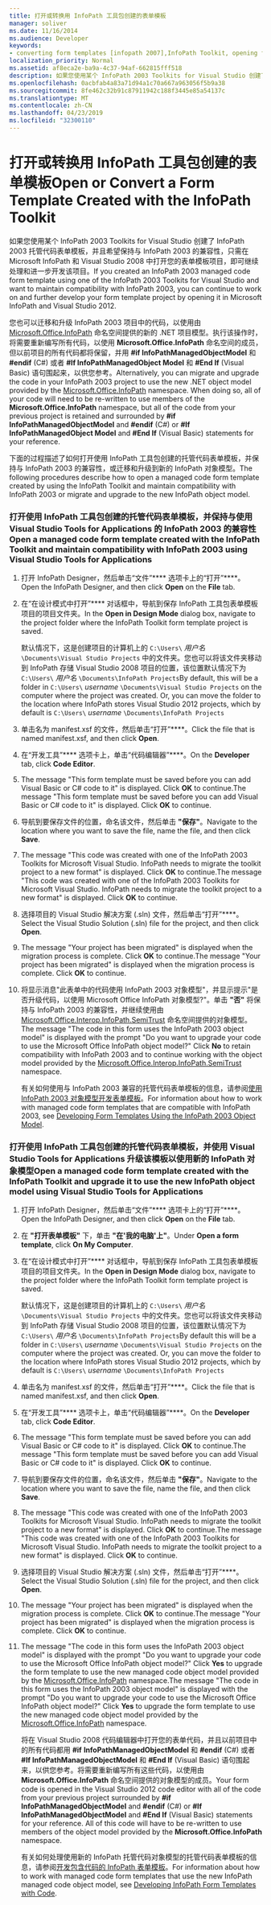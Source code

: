 ```yaml
---
title: 打开或转换用 InfoPath 工具包创建的表单模板
manager: soliver
ms.date: 11/16/2014
ms.audience: Developer
keywords:
- converting form templates [infopath 2007],InfoPath Toolkit, opening form templates from,form templates [InfoPath 2007], opening,InfoPath 2007, converting InfoPath Toolkit form templates,opening form templates [InfoPath 2007],form templates [InfoPath 2007], converting,script [InfoPath 2007], converting to managed code
localization_priority: Normal
ms.assetid: af8eca2e-ba9a-4c37-94af-662815fff518
description: 如果您使用某个 InfoPath 2003 Toolkits for Visual Studio 创建了 InfoPath 2003 托管代码表单模板，并且希望保持与 InfoPath 2003 的兼容性，只需在 Microsoft InfoPath 和 Visual Studio 2008 中打开您的表单模板项目，即可继续处理和进一步开发该项目。
ms.openlocfilehash: 0acbfab4a83a71d94a1c70a667a963056f5b9a38
ms.sourcegitcommit: 8fe462c32b91c87911942c188f3445e85a54137c
ms.translationtype: MT
ms.contentlocale: zh-CN
ms.lasthandoff: 04/23/2019
ms.locfileid: "32300110"
---
```

# <a name="open-or-convert-a-form-template-created-with-the-infopath-toolkit"></a><span data-ttu-id="992df-104">打开或转换用 InfoPath 工具包创建的表单模板</span><span class="sxs-lookup"><span data-stu-id="992df-104">Open or Convert a Form Template Created with the InfoPath Toolkit</span></span>

<span data-ttu-id="992df-105">如果您使用某个 InfoPath 2003 Toolkits for Visual Studio 创建了 InfoPath 2003 托管代码表单模板，并且希望保持与 InfoPath 2003 的兼容性，只需在 Microsoft InfoPath 和 Visual Studio 2008 中打开您的表单模板项目，即可继续处理和进一步开发该项目。</span><span class="sxs-lookup"><span data-stu-id="992df-105">If you created an InfoPath 2003 managed code form template using one of the InfoPath 2003 Toolkits for Visual Studio and want to maintain compatibility with InfoPath 2003, you can continue to work on and further develop your form template project by opening it in Microsoft InfoPath and Visual Studio 2012.</span></span>
  
<span data-ttu-id="992df-p101">您也可以迁移和升级 InfoPath 2003 项目中的代码，以使用由 [Microsoft.Office.InfoPath](https://msdn.microsoft.com/library/Microsoft.Office.InfoPath.aspx) 命名空间提供的新的 .NET 项目模型。执行该操作时，将需要重新编写所有代码，以使用 **Microsoft.Office.InfoPath** 命名空间的成员，但以前项目的所有代码都将保留，并用 **#if InfoPathManagedObjectModel** 和 **#endif** (C#) 或者 **#If InfoPathManagedObject Model** 和 **#End If** (Visual Basic) 语句围起来，以供您参考。</span><span class="sxs-lookup"><span data-stu-id="992df-p101">Alternatively, you can migrate and upgrade the code in your InfoPath 2003 project to use the new .NET object model provided by the [Microsoft.Office.InfoPath](https://msdn.microsoft.com/library/Microsoft.Office.InfoPath.aspx) namespace. When doing so, all of your code will need to be re-written to use members of the **Microsoft.Office.InfoPath** namespace, but all of the code from your previous project is retained and surrounded by **#if InfoPathManagedObjectModel** and **#endif** (C#) or **#If InfoPathManagedObject Model** and **#End If** (Visual Basic) statements for your reference.</span></span> 
  
<span data-ttu-id="992df-108">下面的过程描述了如何打开使用 InfoPath 工具包创建的托管代码表单模板，并保持与 InfoPath 2003 的兼容性，或迁移和升级到新的 InfoPath 对象模型。</span><span class="sxs-lookup"><span data-stu-id="992df-108">The following procedures describe how to open a managed code form template created by using the InfoPath Toolkit and maintain compatibility with InfoPath 2003 or migrate and upgrade to the new InfoPath object model.</span></span> 
  
### <a name="open-a-managed-code-form-template-created-with-the-infopath-toolkit-and-maintain-compatibility-with-infopath-2003-using-visual-studio-tools-for-applications"></a><span data-ttu-id="992df-109">打开使用 InfoPath 工具包创建的托管代码表单模板，并保持与使用 Visual Studio Tools for Applications 的 InfoPath 2003 的兼容性</span><span class="sxs-lookup"><span data-stu-id="992df-109">Open a managed code form template created with the InfoPath Toolkit and maintain compatibility with InfoPath 2003 using Visual Studio Tools for Applications</span></span>

1. <span data-ttu-id="992df-110">打开 InfoPath Designer，然后单击“文件”\*\*\*\* 选项卡上的“打开”\*\*\*\*。</span><span class="sxs-lookup"><span data-stu-id="992df-110">Open the InfoPath Designer, and then click **Open** on the **File** tab.</span></span> 
    
2. <span data-ttu-id="992df-111">在“在设计模式中打开”\*\*\*\* 对话框中，导航到保存 InfoPath 工具包表单模板项目的项目文件夹。</span><span class="sxs-lookup"><span data-stu-id="992df-111">In the **Open in Design Mode** dialog box, navigate to the project folder where the InfoPath Toolkit form template project is saved.</span></span> 
    
    <span data-ttu-id="992df-p102">默认情况下，这是创建项目的计算机上的  `C:\Users\` *用户名*  `\Documents\Visual Studio Projects` 中的文件夹。您也可以将该文件夹移动到 InfoPath 存储 Visual Studio 2008 项目的位置，该位置默认情况下为  `C:\Users\` *用户名*  `\Documents\InfoPath Projects`</span><span class="sxs-lookup"><span data-stu-id="992df-p102">By default, this will be a folder in  `C:\Users\` *username*  `\Documents\Visual Studio Projects` on the computer where the project was created. Or, you can move the folder to the location where InfoPath stores Visual Studio 2012 projects, which by default is  `C:\Users\` *username*  `\Documents\InfoPath Projects`</span></span>
    
3. <span data-ttu-id="992df-114">单击名为 manifest.xsf 的文件，然后单击“打开”\*\*\*\*。</span><span class="sxs-lookup"><span data-stu-id="992df-114">Click the file that is named manifest.xsf, and then click **Open**.</span></span>
    
4. <span data-ttu-id="992df-115">在“开发工具”\*\*\*\* 选项卡上，单击“代码编辑器”\*\*\*\*。</span><span class="sxs-lookup"><span data-stu-id="992df-115">On the **Developer** tab, click **Code Editor**.</span></span>
    
5. <span data-ttu-id="992df-p103">The message "This form template must be saved before you can add Visual Basic or C# code to it" is displayed. Click **OK** to continue.</span><span class="sxs-lookup"><span data-stu-id="992df-p103">The message "This form template must be saved before you can add Visual Basic or C# code to it" is displayed. Click **OK** to continue.</span></span> 
    
6. <span data-ttu-id="992df-118">导航到要保存文件的位置，命名该文件，然后单击 **"保存"**。</span><span class="sxs-lookup"><span data-stu-id="992df-118">Navigate to the location where you want to save the file, name the file, and then click **Save**.</span></span>
    
7. <span data-ttu-id="992df-p104">The message "This code was created with one of the InfoPath 2003 Toolkits for Microsoft Visual Studio. InfoPath needs to migrate the toolkit project to a new format" is displayed. Click **OK** to continue.</span><span class="sxs-lookup"><span data-stu-id="992df-p104">The message "This code was created with one of the InfoPath 2003 Toolkits for Microsoft Visual Studio. InfoPath needs to migrate the toolkit project to a new format" is displayed. Click **OK** to continue.</span></span> 
    
8. <span data-ttu-id="992df-122">选择项目的 Visual Studio 解决方案 (.sln) 文件，然后单击“打开”\*\*\*\*。</span><span class="sxs-lookup"><span data-stu-id="992df-122">Select the Visual Studio Solution (.sln) file for the project, and then click **Open**.</span></span>
    
9. <span data-ttu-id="992df-p105">The message "Your project has been migrated" is displayed when the migration process is complete. Click **OK** to continue.</span><span class="sxs-lookup"><span data-stu-id="992df-p105">The message "Your project has been migrated" is displayed when the migration process is complete. Click **OK** to continue.</span></span> 
    
10. <span data-ttu-id="992df-p106">将显示消息"此表单中的代码使用 InfoPath 2003 对象模型"，并显示提示"是否升级代码，以使用 Microsoft Office InfoPath 对象模型?"。单击 **"否"** 将保持与 InfoPath 2003 的兼容性，并继续使用由 [Microsoft.Office.Interop.InfoPath.SemiTrust](https://msdn.microsoft.com/library/Microsoft.Office.Interop.InfoPath.SemiTrust.aspx) 命名空间提供的对象模型。</span><span class="sxs-lookup"><span data-stu-id="992df-p106">The message "The code in this form uses the InfoPath 2003 object model" is displayed with the prompt "Do you want to upgrade your code to use the Microsoft Office InfoPath object model?" Click **No** to retain compatibility with InfoPath 2003 and to continue working with the object model provided by the [Microsoft.Office.Interop.InfoPath.SemiTrust](https://msdn.microsoft.com/library/Microsoft.Office.Interop.InfoPath.SemiTrust.aspx) namespace.</span></span> 
    
    <span data-ttu-id="992df-127">有关如何使用与 InfoPath 2003 兼容的托管代码表单模板的信息，请参阅[使用 InfoPath 2003 对象模型开发表单模板](developing-form-templates-using-the-infopath-2003-object-model.md)。</span><span class="sxs-lookup"><span data-stu-id="992df-127">For information about how to work with managed code form templates that are compatible with InfoPath 2003, see [Developing Form Templates Using the InfoPath 2003 Object Model](developing-form-templates-using-the-infopath-2003-object-model.md).</span></span>
    
### <a name="open-a-managed-code-form-template-created-with-the-infopath-toolkit-and-upgrade-it-to-use-the-new-infopath-object-model-using-visual-studio-tools-for-applications"></a><span data-ttu-id="992df-128">打开使用 InfoPath 工具包创建的托管代码表单模板，并使用 Visual Studio Tools for Applications 升级该模板以使用新的 InfoPath 对象模型</span><span class="sxs-lookup"><span data-stu-id="992df-128">Open a managed code form template created with the InfoPath Toolkit and upgrade it to use the new InfoPath object model using Visual Studio Tools for Applications</span></span>

1. <span data-ttu-id="992df-129">打开 InfoPath Designer，然后单击“文件”\*\*\*\* 选项卡上的“打开”\*\*\*\*。</span><span class="sxs-lookup"><span data-stu-id="992df-129">Open the InfoPath Designer, and then click **Open** on the **File** tab.</span></span> 
    
2. <span data-ttu-id="992df-130">在 **"打开表单模板"** 下，单击 **"在'我的电脑'上"**。</span><span class="sxs-lookup"><span data-stu-id="992df-130">Under **Open a form template**, click **On My Computer**.</span></span>
    
3. <span data-ttu-id="992df-131">在“在设计模式中打开”\*\*\*\* 对话框中，导航到保存 InfoPath 工具包表单模板项目的项目文件夹。</span><span class="sxs-lookup"><span data-stu-id="992df-131">In the **Open in Design Mode** dialog box, navigate to the project folder where the InfoPath Toolkit form template project is saved.</span></span> 
    
    <span data-ttu-id="992df-p107">默认情况下，这是创建项目的计算机上的  `C:\Users\` *用户名*  `\Documents\Visual Studio Projects` 中的文件夹。您也可以将该文件夹移动到 InfoPath 存储 Visual Studio 2008 项目的位置，该位置默认情况下为  `C:\Users\` *用户名*  `\Documents\InfoPath Projects`</span><span class="sxs-lookup"><span data-stu-id="992df-p107">By default this will be a folder in  `C:\Users\` *username*  `\Documents\Visual Studio Projects` on the computer where the project was created. Or, you can move the folder to the location where InfoPath stores Visual Studio 2012 projects, which by default is  `C:\Users\` *username*  `\Documents\InfoPath Projects`</span></span>
    
4. <span data-ttu-id="992df-134">单击名为 manifest.xsf 的文件，然后单击“打开”\*\*\*\*。</span><span class="sxs-lookup"><span data-stu-id="992df-134">Click the file that is named manifest.xsf, and then click **Open**.</span></span>
    
5. <span data-ttu-id="992df-135">在“开发工具”\*\*\*\* 选项卡上，单击“代码编辑器”\*\*\*\*。</span><span class="sxs-lookup"><span data-stu-id="992df-135">On the **Developer** tab, click **Code Editor**.</span></span>
    
6. <span data-ttu-id="992df-p108">The message "This form template must be saved before you can add Visual Basic or C# code to it" is displayed. Click **OK** to continue.</span><span class="sxs-lookup"><span data-stu-id="992df-p108">The message "This form template must be saved before you can add Visual Basic or C# code to it" is displayed. Click **OK** to continue.</span></span> 
    
7. <span data-ttu-id="992df-138">导航到要保存文件的位置，命名该文件，然后单击 **"保存"**。</span><span class="sxs-lookup"><span data-stu-id="992df-138">Navigate to the location where you want to save the file, name the file, and then click **Save**.</span></span>
    
8. <span data-ttu-id="992df-p109">The message "This code was created with one of the InfoPath 2003 Toolkits for Microsoft Visual Studio. InfoPath needs to migrate the toolkit project to a new format" is displayed. Click **OK** to continue.</span><span class="sxs-lookup"><span data-stu-id="992df-p109">The message "This code was created with one of the InfoPath 2003 Toolkits for Microsoft Visual Studio. InfoPath needs to migrate the toolkit project to a new format" is displayed. Click **OK** to continue.</span></span> 
    
9. <span data-ttu-id="992df-142">选择项目的 Visual Studio 解决方案 (.sln) 文件，然后单击“打开”\*\*\*\*。</span><span class="sxs-lookup"><span data-stu-id="992df-142">Select the Visual Studio Solution (.sln) file for the project, and then click **Open**.</span></span>
    
10. <span data-ttu-id="992df-p110">The message "Your project has been migrated" is displayed when the migration process is complete. Click **OK** to continue.</span><span class="sxs-lookup"><span data-stu-id="992df-p110">The message "Your project has been migrated" is displayed when the migration process is complete. Click **OK** to continue.</span></span> 
    
11. <span data-ttu-id="992df-p111">The message "The code in this form uses the InfoPath 2003 object model" is displayed with the prompt "Do you want to upgrade your code to use the Microsoft Office InfoPath object model?" Click **Yes** to upgrade the form template to use the new managed code object model provided by the [Microsoft.Office.InfoPath](https://msdn.microsoft.com/library/Microsoft.Office.InfoPath.aspx) namespace.</span><span class="sxs-lookup"><span data-stu-id="992df-p111">The message "The code in this form uses the InfoPath 2003 object model" is displayed with the prompt "Do you want to upgrade your code to use the Microsoft Office InfoPath object model?" Click **Yes** to upgrade the form template to use the new managed code object model provided by the [Microsoft.Office.InfoPath](https://msdn.microsoft.com/library/Microsoft.Office.InfoPath.aspx) namespace.</span></span> 
    
    <span data-ttu-id="992df-p112">将在 Visual Studio 2008 代码编辑器中打开您的表单代码，并且以前项目中的所有代码都用 **#if** **InfoPathManagedObjectModel** 和 **#endif** (C#) 或者 **#If InfoPathManagedObjectModel** 和 **#End If** (Visual Basic) 语句围起来，以供您参考。将需要重新编写所有这些代码，以使用由 **Microsoft.Office.InfoPath** 命名空间提供的对象模型的成员。</span><span class="sxs-lookup"><span data-stu-id="992df-p112">Your form code is opened in the Visual Studio 2012 code editor with all of the code from your previous project surrounded by **#if** **InfoPathManagedObjectModel** and **#endif** (C#) or **#If InfoPathManagedObjectModel** and **#End If** (Visual Basic) statements for your reference. All of this code will have to be re-written to use members of the object model provided by the **Microsoft.Office.InfoPath** namespace.</span></span> 
    
    <span data-ttu-id="992df-149">有关如何处理使用新的 InfoPath 托管代码对象模型的托管代码表单模板的信息，请参阅[开发包含代码的 InfoPath 表单模板](developing-infopath-form-templates-with-code.md)。</span><span class="sxs-lookup"><span data-stu-id="992df-149">For information about how to work with managed code form templates that use the new InfoPath managed code object model, see [Developing InfoPath Form Templates with Code](developing-infopath-form-templates-with-code.md).</span></span>
    

